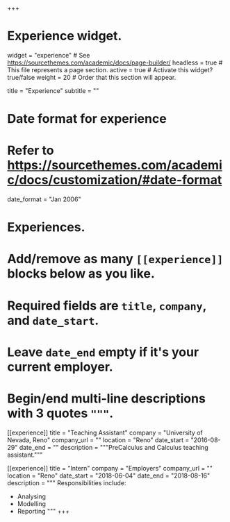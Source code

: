 +++
# Experience widget.
widget = "experience"  # See https://sourcethemes.com/academic/docs/page-builder/
headless = true  # This file represents a page section.
active = true  # Activate this widget? true/false
weight = 20  # Order that this section will appear.

title = "Experience"
subtitle = ""

# Date format for experience
#   Refer to https://sourcethemes.com/academic/docs/customization/#date-format
date_format = "Jan 2006"

# Experiences.
#   Add/remove as many `[[experience]]` blocks below as you like.
#   Required fields are `title`, `company`, and `date_start`.
#   Leave `date_end` empty if it's your current employer.
#   Begin/end multi-line descriptions with 3 quotes `"""`.
[[experience]]
  title = "Teaching Assistant"
  company = "University of Nevada, Reno"
  company_url = ""
  location = "Reno"
  date_start = "2016-08-29"
  date_end = ""
  description = """PreCalculus and Calculus teaching assistant."""
  
[[experience]]
  title = "Intern"
  company = "Employers"
  company_url = ""
  location = "Reno"
  date_start = "2018-06-04"
  date_end = "2018-08-16"
  description = """
  Responsibilities include:
  
  * Analysing
  * Modelling
  * Reporting
  """
+++
